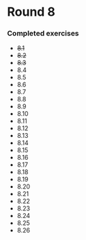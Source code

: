 # Round 8

### Completed exercises


* ~~8.1~~
* ~~8.2~~
* ~~8.3~~
* 8.4
* 8.5
* 8.6
* 8.7
* 8.8
* 8.9
* 8.10
* 8.11
* 8.12
* 8.13
* 8.14
* 8.15
* 8.16
* 8.17
* 8.18
* 8.19
* 8.20
* 8.21
* 8.22
* 8.23
* 8.24
* 8.25
* 8.26
